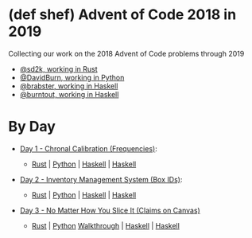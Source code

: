 # (def shef) Advent of Code 2018 in 2019

Collecting our work on the 2018 Advent of Code problems through 2019

- [@sd2k, working in Rust](https://github.com/sd2k/aoc-2018)
- [@DavidBurn, working in Python](https://github.com/DavidBurn/advent-of-code)
- [@brabster, working in Haskell](https://github.com/brabster/advent-of-code-2018-haskell)
- [@burntout, working in Haskell](https://github.com/burntout/aoc2018)

# By Day

- [Day 1 - Chronal Calibration (Frequencies)](https://adventofcode.com/2018/day/1):
    - [Rust](https://github.com/sd2k/aoc-2018/blob/master/day01/src/lib.rs)
    | [Python](https://github.com/DavidBurn/advent-of-code/blob/master/2018/01/AdventDay1.py)
    | [Haskell](https://github.com/brabster/advent-of-code-2018-haskell/blob/master/src/Day1/Solution.hs)
    | [Haskell](https://github.com/burntout/aoc2018/blob/master/1a.hs)
    
- [Day 2 - Inventory Management System (Box IDs)](https://adventofcode.com/2018/day/2):
    - [Rust](https://github.com/sd2k/aoc-2018/blob/master/day02/src/lib.rs)
    | [Python](https://github.com/DavidBurn/advent-of-code/blob/master/2018/02/AdventDay2.py)
    | [Haskell](https://github.com/brabster/advent-of-code-2018-haskell/blob/master/src/Day2/Solution.hs)
    | [Haskell](https://github.com/burntout/aoc2018/blob/master/2a.hs)
- [Day 3 - No Matter How You Slice It (Claims on Canvas)](https://adventofcode.com/2018/day/3)
    - [Rust](https://github.com/sd2k/aoc-2018/blob/master/day03/src/lib.rs)
    | [Python](https://github.com/DavidBurn/advent-of-code/blob/master/2018/03/AdventDay3.py)
      [Walkthrough](https://github.com/DavidBurn/advent-of-code/blob/master/2018/03/Advent%20day%203%20walkthrough.ipynb)
    | [Haskell](https://github.com/brabster/advent-of-code-2018-haskell/blob/master/src/Day3/Solution.hs)
    | [Haskell](https://github.com/burntout/aoc2018/blob/master/3a.hs)
